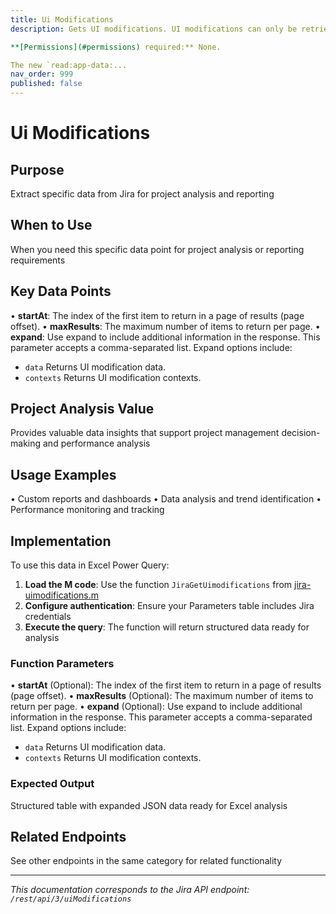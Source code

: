 ```yaml
---
title: Ui Modifications
description: Gets UI modifications. UI modifications can only be retrieved by Forge apps.

**[Permissions](#permissions) required:** None.

The new `read:app-data:...
nav_order: 999
published: false
---
```


# Ui Modifications

## Purpose
Extract specific data from Jira for project analysis and reporting

## When to Use
When you need this specific data point for project analysis or reporting requirements

## Key Data Points
• **startAt**: The index of the first item to return in a page of results (page offset).
• **maxResults**: The maximum number of items to return per page.
• **expand**: Use expand to include additional information in the response. This parameter accepts a comma-separated list. Expand options include:

 *  `data` Returns UI modification data.
 *  `contexts` Returns UI modification contexts.

## Project Analysis Value
Provides valuable data insights that support project management decision-making and performance analysis

## Usage Examples
• Custom reports and dashboards
• Data analysis and trend identification
• Performance monitoring and tracking

## Implementation
To use this data in Excel Power Query:

1. **Load the M code**: Use the function `JiraGetUimodifications` from [jira-uimodifications.m](../assets/jira-uimodifications.m)
2. **Configure authentication**: Ensure your Parameters table includes Jira credentials
3. **Execute the query**: The function will return structured data ready for analysis

### Function Parameters
• **startAt** (Optional): The index of the first item to return in a page of results (page offset).
• **maxResults** (Optional): The maximum number of items to return per page.
• **expand** (Optional): Use expand to include additional information in the response. This parameter accepts a comma-separated list. Expand options include:

 *  `data` Returns UI modification data.
 *  `contexts` Returns UI modification contexts.

### Expected Output
Structured table with expanded JSON data ready for Excel analysis

## Related Endpoints
See other endpoints in the same category for related functionality

---
*This documentation corresponds to the Jira API endpoint: `/rest/api/3/uiModifications`*
